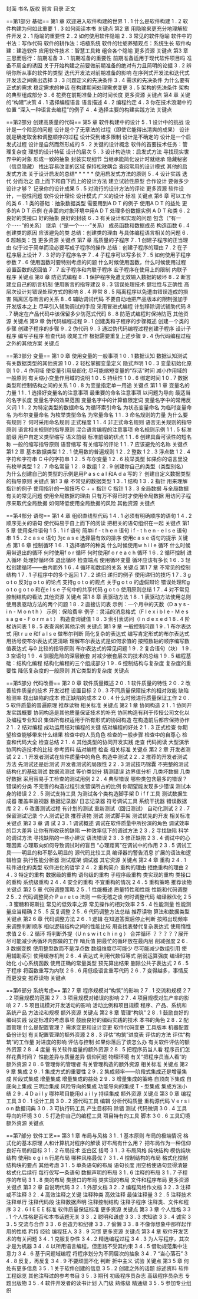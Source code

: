封面
书名
版权
前言
目录
正文

==第1部分 基础==
第1 章 欢迎进入软件构建的世界
1 . 1 什么是软件构建
1 . 2 软件构建为何如此重要
1 . 3 如何阅读本书
关键点
第2 章 用隐喻来更充分地理解软件开发
2 . 1 隐喻的重要性
2 . 2 如何使用软件隐喻
2 . 3 常见的软件隐喻
软件中的书法：写作代码
软件的耕作法：培植系统
软件的牡蛎养殖观点：系统生长
软件构建：建造软件
应用软件技术：智慧工具箱
组合各个隐喻
更多资源
关键点
第3 章 三思而后行：前期准备
3 . 1 前期准备的重要性
前期准备适用于现代软件项目吗
准备不周全的诱因
关于开始构建之前要做前期准备的绝对有力且简明的论据
3 . 2 辨明你所从事的软件的类型
迭代开发法对前期准备的影响
在序列式开发法和迭代式开发法之间做出选择
3 . 3 问题定义的先决条件
3 . 4 需求的先决条件
为什么要有正式的需求
稳定需求的神话
在构建期间处理需求变更
3 . 5 架构的先决条件
架构的典型组成部分
3 . 6 花费在前期准备上的时间长度
更多资源
关键点
第4 章 关键的“构建”决策
4 . 1 选择编程语言
语言描述
4 . 2 编程约定
4 . 3 你在技术浪潮中的位置
“深入一种语言去编程”的例子
4 . 4 选择主要的构建实践方法
关键点

==第2部分 创建高质量的代码==
第5 章 软件构建中的设计
5 . 1 设计中的挑战
设计是一个险恶的问题
设计是个了无章法的过程（即使它能得出清爽的成果）
设计就是确定取舍和调整顺序的过程
设计受到诸多限制
设计是不确定的
设计是一个启发式过程
设计是自然而然形成的
5 . 2 关键的设计概念
软件的首要技术任务：管理复杂度
理想的设计特征
设计的层次
5 . 3 设计构造块：启发式方法
寻找现实世界中的对象
形成一致的抽象
封装实现细节
当继承能简化设计时就继承
隐藏秘密（信息隐藏）
找出容易改变的区域
保持松散耦合
查阅常用的设计模式
其他的启发式方法
关于设计启发的总结* * * * *
使用启发式方法的原则
5 . 4 设计实践
迭代
分而治之
自上而下和自下而上的设计方法
建立试验性原型
合作设计
要做多少设计才够？
记录你的设计成果
5 . 5 对流行的设计方法的评论
更多资源
软件设计，一般性问题
软件设计理论
设计模式
广义的设计
标准
关键点
第6 章 可以工作的类
6 . 1 类的基础：抽象数据类型
需要用到A D T 的例子
使用A D T 的益处
更多的A D T 示例
在非面向对象环境中用A D T 处理多份数据实例
A D T 和类
6 . 2 良好的类接口
好的抽象
良好的封装
6 . 3 有关设计和实现的问题
包含（“有一个⋯⋯”的关系）
继承（“是一个⋯⋯”关系）
成员函数和数据成员
构造函数
6 . 4 创建类的原因
应该避免的类
总结：创建类的理由
与具体编程语言相关的问题
6 . 6 超越类：包
更多资源
关键点
第7 章 高质量的子程序
7 . 1 创建子程序的正当理由
似乎过于简单而没必要写成子程序的操作
总结：创建子程序的理由
7 . 2 在子程序层上设计
7 . 3 好的子程序名字
7 . 4 子程序可以写多长
7 . 5 如何使用子程序参数
7 . 6 使用函数时要特别考虑的问题
什么时候使用函数，什么时候使用过程
设置函数的返回值
7 . 7 宏子程序和内联子程序
宏子程序在使用上的限制
内联子程序
关键点
第8 章 防范式编程
8 . 1 保护程序免遭无效输入数据的破坏
8 . 2 断言
建立自己的断言机制
使用断言的指导建议
8 . 3 错误处理技术
健壮性与正确性
高层次设计对错误处理方式的影响
8 . 4 异常
8 . 5 隔离程序以免遭由错误造成的损害
隔离区与断言的关系
8 . 6 辅助调试代码
不要自动地把产品版本的限制强加于开发版本之上
尽早引入辅助调试的手段
采用冒进式编程
计划移除调试辅助代码
8 . 7 确定在产品代码中该保留多少防范式代码
8 . 8 防范式编程时保持防范
其他资源
关键点
第9 章 伪代码编程过程
9 . 1 创建类和子程序的步骤概述
创建一个类的步骤
创建子程序的步骤
9 . 2 伪代码
9 . 3 通过伪代码编程过程创建子程序
设计子程序
编写子程序
检查代码
收尾工作
根据需要重复上述步骤
9 . 4 伪代码编程过程之外的其他方案
关键点

==第3部分 变量==
第1 0 章 使用变量的一般事项
1 0 . 1 数据认知
数据认知测试
有关数据类型的其他资源
1 0 . 2 轻松掌握变量定义
隐式声明
1 0 . 3 变量初始化原则
1 0 . 4 作用域
使变量引用局部化
尽可能缩短变量的“存活”时间
减小作用域的一般原则
有关缩小变量作用域的说明
1 0 . 5 持续性
1 0 . 6 绑定时间
1 0 . 7 数据类型和控制结构之间的关系
1 0 . 8 为变量指定单一用途
关键点
第1 1 章 变量名的力量
1 1 . 1 选择好变量名的注意事项
最重要的命名注意事项
以问题为导向
最适当的名字长度
变量名字的效果范围
变量名字中的计算值限定词
变量名字中的常用反义词
1 1 . 2 为特定类型的数据命名
为循环索引命名
为状态变量命名
为临时变量命名
为布尔变量命名
为枚举类型命名
为常量命名
1 1 . 3 命名规则的力量
为什么要有规则？
何时采用命名规则
正式程度
1 1 . 4 非正式命名规则
语言无关规则的指导原则
语言相关规则的指导原则
混合语言编程的注意事项
命名规则示例
1 1 . 5 标准前缀
用户自定义类型缩写
语义前缀
标准前缀的优点
1 1 . 6 创建具备可读性的短名称
一般的缩写指导原则
语音缩写
有关缩写的评论
1 1 . 7 应该避免的名称
关键点
第1 2 章 基本数据类型
1 2 . 1 使用数的普遍规则
1 2 . 2 整数
1 2 . 3 浮点数
1 2 . 4 字符和字符串
C 中的字符串
1 2 . 5 布尔变量
1 2 . 6 枚举类型
如果你的语言里没有枚举类型
1 2 . 7 命名常量
1 2 . 8 数组
1 2 . 9 创建你自己的类型（类型别名）
为什么创建自己的类型的示例是用P a s c a l 和A d a 写的？
创建自定义数据类型的指导原则
关键点
第1 3 章 不常见的数据类型
1 3 . 1 结构
1 3 . 2 指针
用来理解指针的例子
使用指针的一般技巧
C + + 指针
C 指针
1 3 . 3 全局数据
与全局数据有关的常见问题
使用全局数据的理由
只有万不得已时才使用全局数据
用访问子程序来取代全局数据
如何降低使用全局数据的风险
其他资源
关键点

==第4部分 语句==
第1 4 章 组织直线型代码
1 4 . 1 必须有明确顺序的语句
1 4 . 2 顺序无关的语句
使代码易于自上而下的阅读
把相关的语句组织在一起
关键点
第1 5 章 使用条件语句
1 5 . 1 i f 语句
简单i f - t h e n 语句
i f - t h e n - e l s e 语句串
1 5 . 2 c a s e 语句
为c a s e 选择最有效的排序
使用c a s e 语句的提示
关键点
第1 6 章 控制循环
1 6 . 1 选择循环的种类
什么时候使用w h i l e 循环
什么时候用带退出的循环
何时使用f o r 循环
何时使用f o r e a c h 循环
1 6 . 2 循环控制
进入循环
处理好循环体
退出循环
检查端点
使用循环变量
循环应该有多长
1 6 . 3 轻松创建循环——由内而外
1 6 . 4 循环和数组的关系
关键点
第1 7 章 不常见的控制结构
1 7 . 1 子程序中的多个返回
1 7 . 2 递归
递归的例子
使用递归的技巧
1 7 . 3 g o t o
反对g o t o 的论点
支持g o t o 的观点
关于g o t o 的虚假辩论
错误处理和g o t o
g o t o 和在e l s e 子句中的共享代码
g o t o 使用原则总结
1 7 . 4 对不常见控制结构的看法
其他资源
关键点
第1 8 章 表驱动方法
1 8 . 1 表驱动方法使用总则
使用表驱动方法的两个问题
1 8 . 2 直接访问表
示例：一个月中的天数（D a y s - i n - M o n t h ）
示例：保险费率
例子：灵活的消息格式（F l e x i b l e - M e s s a g e - F o r m a t ）
构造查询键值
1 8 . 3 索引表访问（I n d e x e d
1 8 . 4 阶梯访问表
1 8 . 5 表查询的其他示例
关键点
第1 9 章 一般控制问题
1 9 . 1 布尔表达式
用t r u e 和f a l s e 做布尔判断
简化复杂的表达式
编写肯定形式的布尔表达式
用括号使布尔表达式更清晰
理解布尔表达式是如何求值的
按照数轴的顺序编写数值表达式
与0 比较的指导原则
布尔表达式的常见问题
1 9 . 2 复合语句（块）
1 9 . 3 空语句
1 9 . 4 驯服危险的深层嵌套
对减少嵌套层次的技术的总结
1 9 . 5 编程基础：结构化编程
结构化编程的三个组成部分
1 9 . 6 控制结构与复杂度
复杂度的重要性
降低复杂度的一般原则
其它类型的复杂度
关键点

==第5部分 代码改善==
第2 0 章 软件质量概述
2 0 . 1 软件质量的特性
2 0 . 2 改善软件质量的技术
开发过程
设置目标
2 0 . 3 不同质量保障技术的相对效能
缺陷检测率
找出缺陷的成本
修正缺陷的成本
2 0 . 4 什么时候进行质量保证工作
2 0 . 5 软件质量的普遍原理
推荐读物
相关标准
关键点
第2 1 章 协同构造
2 1 . 1 协同开发实践概要
协同构造是其他质量保证技术的补充
协同构造有利于传授公司文化以及编程专业知识
集体所有权适用于所有形式的协同构造
在构造前后都应保持协作
2 1 . 2 结对编程
成功运用结对编程的关键
结对编程的好处
2 1 . 3 正式检查
你期望检查能够带来什么结果
检查中的人员角色
检查的一般步骤
检查中的自尊心
检查和代码大全
检查总结
2 1 . 4 其他类型的协同开发实践
走查
代码阅读
大型演示
协同构造技术的比较
参考资料
结对编程
检查
相关标准
关键点
第2 2 章 开发者测试
2 2 . 1 开发者测试在软件质量中的角色
构造中测试
2 2 . 2 推荐的开发者测试方法
先测试还是后测试
开发者测试的局限性
2 2 . 3 测试技巧锦囊
不完整的测试
结构化的基础测试
数据流测试
等价类划分
猜测错误
边界值分析
几类坏数据
几类好数据
采用容易手工检查的测试用例
2 2 . 4 典型错误
哪些类包含最多的错误？
错误的分类
不完善的构造过程引发错误所占的比例
你期望能发现多少错误
测试本身的错误
2 2 . 5 测试支持工具
为测试各个类构造脚手架
D i f f 工具
测试数据生成器
覆盖率监视器
数据记录器/ 日志记录器
符号调试工具
系统干扰器
错误数据库
2 2 . 6 改善测试过程
有计划的测试
重新测试（回归测试）
自动化测试
2 2 . 7 保留测试记录
个人测试记录
推荐读物
测试
测试脚手架
测试优先的开发
相关标准
关键点
第2 3 章 调 试
2 3 . 1 调试概述
调试在软件质量中所扮演的角色
调试效率的巨大差异
让你有所收获的缺陷
一种效率低下的调试方法
2 3 . 2 寻找缺陷
科学的调试方法
寻找缺陷的一些小建议
语法错误
2 3 . 3 修正缺陷
2 3 . 4 调试中的心理因素
心理取向如何导致调试时的盲目
“心理距离”在调试中的作用
2 3 . 5 调试工具——明显的和不那么明显的
源代码比较工具
编译器的警告消息
扩展的语法和逻辑检查
执行性能分析器
测试框架
调试器
其它资源
关键点
第2 4 章 重构
2 4 . 1 软件进化的类型
软件进化的哲学
2 4 . 2 重构简介
重构的理由
拒绝重构的理由
2 4 . 3 特定的重构
数据级的重构
语句级的重构
子程序级重构
类实现的重构
类接口的重构
系统级重构
2 4 . 4 安全的重构
不宜重构的情况
2 4 . 5 重构策略
推荐读物
关键点
第2 5 章 代码调整策略
2 5 . 1 性能概述
质量特性和性能
性能和代码调整
2 5 . 2 代码调整简介
P a r e t o 法则
一些无稽之谈
何时调整代码
编译器优化
2 5 . 3 蜜糖和哥斯拉
常见的低效率之源
常见操作的相对效率
2 5 . 4 性能测量
性能测量应当精确
2 5 . 5 反复调整
2 5 . 6 代码调整方法总结
推荐读物
算法和数据类型
关键点
第2 6 章 代码调整方法
2 6 . 1 逻辑
在知道答案后停止判断
按照出现频率来调整判断顺序
相似逻辑结构之间的性能比较
用查找表替代复杂表达式
使用惰性求值
2 6 . 2 循环
将判断外提（U n s w i t c h i n g ）
合并循环
？？？？？展开
尽可能减少再循环内部做的工作
哨兵值
把最忙的循环放在最内层
削减强度
2 6 . 3 数据变换
使用整型数而不是浮点数
数组维度尽可能少
尽可能减少数组引用
使用辅助索引
使用缓存机制
2 6 . 4 表达式
利用代数恒等式
削弱运算强度
编译时初始化
小心系统函数
使用正确的常量类型
预先算出结果
删除公共子表达式
2 6 . 5 子程序
将函数重写为内联
2 6 . 6 用低级语言重写代码
2 6 . 7 变得越多，事情反而更没变
推荐读物
关键点

==第6部分 系统考虑==
第2 7 章 程序规模对“构筑”的影响
2 7 . 1 交流和规模
2 7 . 2 项目规模的范围
2 7 . 3 项目规模对错误的影响
2 7 . 4 项目规模对生产率的影响
2 7 . 5 项目规模对开发活动的影响
活动比例和项目规模
程序、产品、系统和系统产品
方法论和规模
额外资源
关键点
第2 8 章 管理“构筑”
2 8 . 1 鼓励良好的编码实践
设定标准的考虑事项
鼓励良好的编码实践的技术
本书的角色
2 8 . 2 配置管理
什么是配置管理？
需求变更和设计变更
软件代码变更
工具版本
机器配置
备份计划
有关配置管理的额外资源
2 8 . 3 评估“构筑”进度表
评估的方法
评估“构筑”的工作量
对进度的影响
评估与控制
如果你落后了该怎么办
有关软件评估的额外资源
2 8 . 4 度量
有关软件度量的额外资源
2 8 . 5 把程序员当人看
程序员们怎样花费时间？
性能差异与质量差异
信仰问题
物理环境
有关“把程序员当人看”的额外资源
2 8 . 6 管理你的管理者
有关管理构造的额外资源
相关标准
关键点
第2 9 章 集成
2 9 . 1 集成方式的重要性
2 9 . 2 集成频率——阶段式集成还是增量集成
阶段式集成
增量集成
增量集成的益处
2 9 . 3 增量集成的策略
自顶向下集成
自底向上集成
三明治集成
风险导向的集成
功能导向的集成
T - 型集成
集成方法小结
2 9 . 4 D a i l y
哪种项目能用d a i l y
持续集成
额外资源
关键点
第3 0 章 编程工具
3 0 . 1 设计工具
3 0 . 2 源代码工具
编辑
分析代码质量
重构源代码
V e r s i o n
数据词典
3 0 . 3 可执行码工具
产生目标码
除错
测试
代码微调
3 0 . 4 工具导向的环境
3 0 . 5 打造你自己的编程工具
项目特有的工具
脚本
3 0 . 6 工具幻境
额外资源
关键点

==第7部分 软件工艺==
第3 1 章 布局与风格
3 1 . 1 基本原则
布局的极端情况
格式化的基本原理
人和计算机对程序的解读
好布局有什么用？
把布局作为一种信仰
良好布局的目标
3 1 . 2 布局技术
空白区
括号
3 1 . 3 布局风格
纯块结构
模仿纯块结构
使用b e g i n
行尾布局
哪种风格最优？
3 1 . 4 控制结构的布局
格式化控制结构块的要点
其他考虑
3 1 . 5 单条语句的布局
语句长度
用空格使语句显得清楚
格式化后续行
每行仅写一条语句
数据声明的布局
3 1 . 6 注释的布局
3 1 . 7 子程序的布局
3 1 . 8 类的布局
类接口的布局
类实现的布局
文件和程序布局
更多资源
关键点
第3 2 章 自说明代码
3 2 . 1 外部文档
3 2 . 2 编程风格作文档
3 2 . 3 注释或不注释
3 2 . 4 高效注释之关键
注释种类
高效注释
最佳注释量
3 2 . 5 注释技术
注释单行
注释代码段
注释数据声明
注释控制结构
注释子程序
注释类、文件和程序
3 2 . 6 I E E E 标准
软件质量保证标准
更多资源
关键点
第3 3 章 个人性格
3 3 . 1 个人性格是否和本书话题无关
3 3 . 2 聪明和谦虚
3 3 . 3 求知欲
3 3 . 4 诚实
3 3 . 5 交流与合作
3 3 . 6 创造力和纪律
3 3 . 7 偷懒
3 3 . 8 不像你想象中那样起作用的性格
矜持
经验
编程狂人
3 3 . 9 习惯
更多资源
关键点
第3 4 章 软件开发艺术的有关问题
3 4 . 1 克服复杂性
3 4 . 2 精选编程过程
3 4 . 3 为人写程序，其次才是为机器
3 4 . 4 以所用语言编程，但思路不受其约束
3 4 . 5 借助规范集中注意力
3 4 . 6 基于问题域编程
将程序划分为不同层次的抽象
3 4 . 7 “当心落石”
3 4 . 8 反复，再反复
3 4 . 9 不要顽固不化
判断
折中主义
试验
关键点
第3 5 章 何处有更多信息
3 5 . 1 关于软件创建的信息
3 5 . 2 创建之外的话题
综述资料
软件工程综览
其他注释过的参考书目
3 5 . 3 期刊
初级程序员杂志
高级程序员杂志
专题出版物
3 5 . 4 软件开发者的读书计划
入门级
熟练级
精通级
3 5 . 5 参加专业组织

